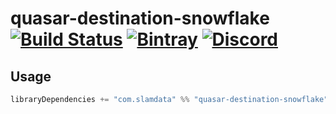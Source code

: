 # quasar-destination-snowflake [![Build Status](https://travis-ci.org/slamdata/quasar-destination-snowflake.svg?branch=master)](https://travis-ci.org/slamdata/quasar-destination-snowflake) [![Bintray](https://img.shields.io/bintray/v/slamdata-inc/maven-public/quasar-destination-snowflake.svg)](https://bintray.com/slamdata-inc/maven-public/quasar-destination-snowflake) [![Discord](https://img.shields.io/discord/373302030460125185.svg?logo=discord)](https://discord.gg/QNjwCg6)

## Usage

```sbt
libraryDependencies += "com.slamdata" %% "quasar-destination-snowflake" % <version>
```
